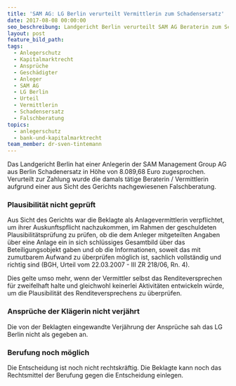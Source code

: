 ```yaml
---
title: 'SAM AG: LG Berlin verurteilt Vermittlerin zum Schadensersatz'
date: 2017-08-08 00:00:00
seo_beschreibung: Landgericht Berlin verurteilt SAM AG Beraterin zum Schadensersatz
layout: post
feature_bild_path:
tags:
  - Anlegerschutz
  - Kapitalmarktrecht
  - Ansprüche
  - Geschädigter
  - Anleger
  - SAM AG
  - LG Berlin
  - Urteil
  - Vermittlerin
  - Schadensersatz
  - Falschberatung
topics:
  - anlegerschutz
  - bank-und-kapitalmarktrecht
team_member: dr-sven-tintemann
---
```



Das Landgericht Berlin hat einer Anlegerin der SAM Management Group AG aus Berlin Schadenersatz in H&ouml;he von 8.089,68 Euro zugesprochen. Verurteilt zur Zahlung wurde die damals t&auml;tige Beraterin / Vermittlerin aufgrund einer aus Sicht des Gerichts nachgewiesenen Falschberatung.

### Plausibilit&auml;t nicht gepr&uuml;ft

Aus Sicht des Gerichts war die Beklagte als Anlagevermittlerin verpflichtet, um ihrer Auskunftspflicht nachzukommen, im Rahmen der geschuldeten Plausibilit&auml;tspr&uuml;fung zu pr&uuml;fen, ob die dem Anleger mitgeteilten Angaben &uuml;ber eine Anlage ein in sich schl&uuml;ssiges Gesamtbild &uuml;ber das Beteiligungsobjekt gaben und ob die Informationen, soweit das mit zumutbarem Aufwand zu &uuml;berpr&uuml;fen m&ouml;glich ist, sachlich vollst&auml;ndig und richtig sind (BGH, Urteil vom 22.03.2007 - III ZR 218/06, Rn. 4).

Dies gelte umso mehr, wenn der Vermittler selbst das Renditeversprechen f&uuml;r zweifelhaft halte und gleichwohl keinerlei Aktivit&auml;ten entwickeln w&uuml;rde, um die Plausibilit&auml;t des Renditeversprechens zu &uuml;berpr&uuml;fen.

### Anspr&uuml;che der Kl&auml;gerin nicht verj&auml;hrt

Die von der Beklagten eingewandte Verj&auml;hrung der Anspr&uuml;che sah das LG Berlin nicht als gegeben an.

### Berufung noch m&ouml;glich

Die Entscheidung ist noch nicht rechtskr&auml;ftig. Die Beklagte kann noch das Rechtsmittel der Berufung gegen die Entscheidung einlegen.